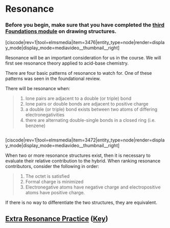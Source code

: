 # Resonance

### Before you begin, make sure that you have completed the [third Foundations module](/drawing-structures.md) on drawing structures.

[ciscode|rev=1|tool=elmsmedia|item=3476|entity_type=node|render=display_mode|display_mode=mediavideo__thumbnail__right]

Resonance will be an important consideration for us in the course.  We will first see resonance theory applied to acid-base chemistry.  

There are four basic patterns of resonance to watch for.  One of these patterns was seen in the foundational review. 

There will be resonance when:
> 1) lone pairs are adjacent to a double (or triple) bond
> 2) lone pairs or double bonds are adjacent to positive charge
> 3) a double (or triple) bond exists between two atoms of differing electronegativities
> 4) there are alternating double-single bonds in a closed ring (i.e. benzene)

<div class="spacer" style="display:block;overflow:hidden;width:100%;"></div>


[ciscode|rev=1|tool=elmsmedia|item=3472|entity_type=node|render=display_mode|display_mode=mediavideo__thumbnail__right]


When two or more resonance structures exist, then it is necessary to evaluate their relative contribution to the hybrid.  When ranking resonance contributors, consider the following in order:
> 1) The octet is satisfied
> 2) Formal charge is minimized
> 3) Electronegative atoms have negative charge and electropositive atoms have positive charge.


If there is no way to differentiate the two structures, they are equivalent.

## [Extra Resonance Practice](https://media.ed.science.psu.edu/sites/media/ed/files/documents/additional_resonance_practicef17.pdf) ([Key](https://media.ed.science.psu.edu/sites/media/ed/files/documents/additional_resonance_practicef17_key.pdf))